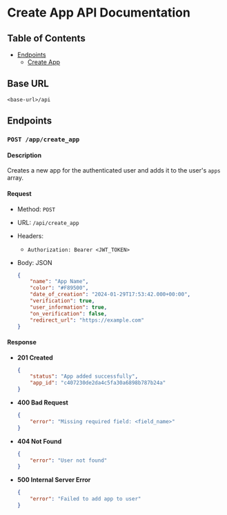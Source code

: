 # Create App API Documentation

## Table of Contents
- [Endpoints](#endpoints)
  - [Create App](#post-apicreate_app)

## Base URL

```
<base-url>/api
```

## Endpoints

### `POST /app/create_app`

#### Description
Creates a new app for the authenticated user and adds it to the user's `apps` array.

#### Request
- Method: `POST`
- URL: `/api/create_app`
- Headers:
  - `Authorization: Bearer <JWT_TOKEN>`
- Body: JSON

  ```json
  {
      "name": "App Name",
      "color": "#F89500",
      "date_of_creation": "2024-01-29T17:53:42.000+00:00",
      "verification": true,
      "user_information": true,
      "on_verification": false,
      "redirect_url": "https://example.com"
  }
  ```

#### Response
- **201 Created**

  ```json
  {
      "status": "App added successfully",
      "app_id": "c407230de2da4c5fa30a6898b787b24a"
  }
  ```

- **400 Bad Request**

  ```json
  {
      "error": "Missing required field: <field_name>"
  }
  ```

- **404 Not Found**

  ```json
  {
      "error": "User not found"
  }
  ```

- **500 Internal Server Error**

  ```json
  {
      "error": "Failed to add app to user"
  }
  ```
